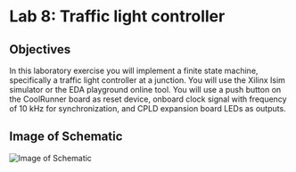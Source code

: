 # Lab 8: Traffic light controller
## Objectives
In this laboratory exercise you will implement a finite state machine, specifically a traffic light controller at a junction. You will use the Xilinx Isim simulator or the EDA playground online tool. You will use a push button on the CoolRunner board as reset device, onboard clock signal with frequency of 10 kHz for synchronization, and CPLD expansion board LEDs as outputs.
## Image of Schematic
![Image of Schematic](https://github.com/MariferHQ95/Digital-Electronics-1/blob/master/Images/PureTRaffic.png)
